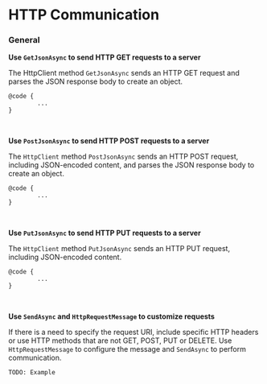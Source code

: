# HTTP Communication

### General

**Use  `GetJsonAsync`  to send HTTP GET requests to a server**

The HttpClient method `GetJsonAsync`  sends an HTTP GET request and parses the JSON response body to create an object.

```  
@code {  
        ...       
}  
``` 
<BR>

**Use  `PostJsonAsync`  to send HTTP POST requests to a server**

The `HttpClient` method `PostJsonAsync`  sends an HTTP POST request, including JSON-encoded content, and parses the JSON response body to create an object.

```  
@code {  
        ...       
}  
``` 
<BR>

**Use  `PutJsonAsync`  to send HTTP PUT requests to a server**

The `HttpClient` method `PutJsonAsync`  sends an HTTP PUT request, including JSON-encoded content.

```  
@code {  
        ...       
}  
``` 
<BR>

**Use `SendAsync` and `HttpRequestMessage` to customize requests**

If there is a need to specify the request URI, include specific HTTP headers or use HTTP methods that are not GET, POST, PUT or DELETE. Use `HttpRequestMessage` to configure the message and `SendAsync` to perform communication.

```
TODO: Example
```

